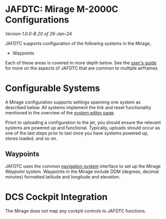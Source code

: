 # JAFDTC: Mirage M-2000C Configurations

*Version 1.0.0-B.20 of 26-Jan-24*

JAFDTC supports configuration of the following systems in the Mirage,

* Waypoints

Each of these areas is covered in more depth below. See the
[user's guide](https://github.com/51st-Vfw/JAFDTC/tree/master/doc)
for more on the aspects of JAFDTC that are common to multiple airframes.

# Configurable Systems

A Mirage configuration supports settings spanning one system as described below. All systems
implement the link and reset functionality mentioned in the overview of the
[system editor page](https://github.com/51st-Vfw/JAFDTC/tree/master/doc/README.md#system-editor-page).

Priort to uploading a configuration to the jet, you should ensure the relevant systems are
powered up and functional. Typically, uploads should occur as one of the last steps prior to
taxi once you have systems powered up, stores loaded, and so on.

## Waypoints

JAFDTC uses the common
[navigation system](https://github.com/51st-Vfw/JAFDTC/tree/master/doc/README.md#navigation-system-editors)
interface to set up the Mirage *Waypoint* system. Waypoints in the Mirage include DDM (degrees,
decimal minutes) formatted latitude and longitude and elevation.

# DCS Cockpit Integration

The Mirage does not map any cockpit controls to JAFDTC functions.